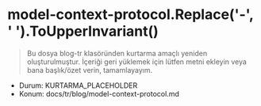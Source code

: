 ﻿# model-context-protocol.Replace('-', ' ').ToUpperInvariant()

> Bu dosya blog-tr klasöründen kurtarma amaçlı yeniden oluşturulmuştur.
> İçeriği geri yüklemek için lütfen metni ekleyin veya bana başlık/özet verin, tamamlayayım.

- Durum: KURTARMA_PLACEHOLDER
- Konum: docs/tr/blog/model-context-protocol.md
